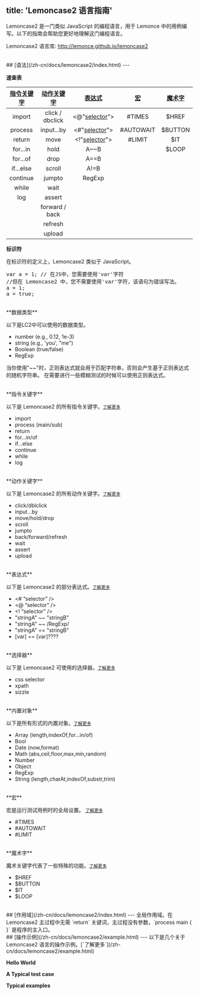 title: 'Lemoncase2 语言指南'
---

Lemoncase2 是一门类似 JavaScript 的编程语言，用于 Lemonce 中的用例编写。以下的指南会帮助您更好地理解这门编程语言。

Lemoncase2 语言库: http://lemonce.github.io/lemoncase2

<br/>
## [语法](/zh-cn/docs/lemoncase2/index.html)
---

**速查表**

|[指令关键字](/zh-cn/docs/lemoncase2/instructionkeyword.html)|[动作关键字](/zh-cn/docs/lemoncase2/actionkeyword.html)|[表达式](/zh-cn/docs/lemoncase2/expression.html) |[宏](/zh-cn/docs/lemoncase2/macro.html)|[魔术字](/zh-cn/docs/lemoncase2/magic.html)
|:--------------:|:---------:|:-----------:|:-------:|:-------:|
|import          |click / dbclick      |<@"[selector](/zh-cn/docs/lemoncase2/selector.html)"> |#TIMES   |$HREF  |
|process              |input...by    |<#"[selector](/zh-cn/docs/lemoncase2/selector.html)"> |#AUTOWAIT|$BUTTON|
|return         |move |<!"[selector](/zh-cn/docs/lemoncase2/selector.html)"> |#LIMIT   |$IT    |
|for...in          |hold       |A~~B         |         |$LOOP  |
|for...of        |drop       |A==B         |||         
|if...else        |scroll       |A!=B         |||         
|continue       |jumpto     |RegExp       |||         
|while        |wait     ||||          
|log           |assert       ||||           
|             |forward / back     ||||          
|                |refresh    ||||          
|                |upload      ||||   |        

**标识符**

在标识符的定义上，Lemoncase2 类似于 JavaScript。
<pre class='sublemon'>
var a = 1; // 在JS中，您需要使用'var'字符
//但在 Lemoncase2 中，您不需要使用'var'字符，该语句为错误写法。
a = 1;
a = true;</pre>

<br/>
 **数据类型**

以下是LC2中可以使用的数据类型。
- number (e.g., 0.12, 1e-3)
- string (e.g., 'you', "me")
- Boolean (true/false)
- RegExp

当你使用"~~"时，正则表达式就会用于匹配字符串，否则会产生基于正则表达式的随机字符串。
在需要进行一些模糊测试的时候可以使用正则表达式。

<br/>
**指令关键字**

以下是 Lemoncase2 的所有指令关键字。[`了解更多`](/zh-cn/docs/lemoncase2/instructionkeyword.html)
- import
- process (main/sub)
- return
- for...in/of
- if...else
- continue
- while
- log

<br/>
**动作关键字**

以下是 Lemoncase2 的所有动作关键字。[`了解更多`](/zh-cn/docs/lemoncase2/actionkeyword.html)
- click/dblclick
- input...by
- move/hold/drop
- scroll
- jumpto
- back/forward/refresh
- wait
- assert
- upload

<br/>
**表达式** 

以下是 Lemoncase2 的部分表达式。[`了解更多`](/zh-cn/docs/lemoncase2/expression.html)
- <# “selector” />
- <@ “selector” />
- <! “selector” />
- "stringA" ~~ "stringB"
- "stringA" ~~ /RegExp/
- "stringA" == "stringB"
- [var] == [var]????

<br/>
**选择器** 

以下是 Lemoncase2 可使用的选择器。[`了解更多`](/zh-cn/docs/lemoncase2/selector.html)
- css selector
- xpath
- sizzle

<br/>
**内置对象**

以下是所有形式的内置对象。[`了解更多`](/zh-cn/docs/lemoncase2/subprocess.html)
- Array (length,indexOf,for...in/of)
- Bool
- Date (now,format)
- Math (abs,ceil,floor,max,min,random)
- Number 
- Object
- RegExp 
- String (length,charAt,indexOf,substr,trim)

<br/>
**宏**

宏是运行测试用例时的全局设置。 [`了解更多`](zh-cn/docs/lemoncase2/marco.html)
- #TIMES
- #AUTOWAIT
- #LIMIT

<br/>
**魔术字**

魔术关键字代表了一些特殊的功能。[`了解更多`](/zh-cn/docs/lemoncase2/marco.html)
- $HREF
- $BUTTON
- $IT
- $LOOP

<br/>
## [作用域](/zh-cn/docs/lemoncase2/index.html)
---
全局作用域。在 Lemoncase2 主过程中无需 `return` 关键词，主过程没有参数，`process main { }` 是程序的主入口。

<br/>
## [操作示例](/zh-cn/docs/lemoncase2/example.html)
---
以下是几个关于 Lemoncase2 语言的操作示例。[`了解更多`](/zh-cn/docs/lemoncase2/example.html)

**Hello World** 

**A Typical test case** 

**Typical examples** 
